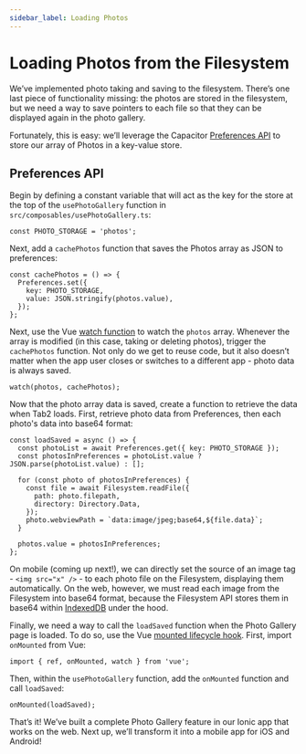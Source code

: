 ```yaml
---
sidebar_label: Loading Photos
---
```


# Loading Photos from the Filesystem

We’ve implemented photo taking and saving to the filesystem. There’s one last piece of functionality missing: the photos are stored in the filesystem, but we need a way to save pointers to each file so that they can be displayed again in the photo gallery.

Fortunately, this is easy: we’ll leverage the Capacitor [Preferences API](https://capacitor.ionicframework.com/docs/apis/preferences) to store our array of Photos in a key-value store.

## Preferences API

Begin by defining a constant variable that will act as the key for the store at the top of the `usePhotoGallery` function in `src/composables/usePhotoGallery.ts`:

```tsx
const PHOTO_STORAGE = 'photos';
```

Next, add a `cachePhotos` function that saves the Photos array as JSON to preferences:

```tsx
const cachePhotos = () => {
  Preferences.set({
    key: PHOTO_STORAGE,
    value: JSON.stringify(photos.value),
  });
};
```

Next, use the Vue [watch function](https://v3.vuejs.org/guide/composition-api-introduction.html#reacting-to-changes-with-watch) to watch the `photos` array. Whenever the array is modified (in this case, taking or deleting photos), trigger the `cachePhotos` function. Not only do we get to reuse code, but it also doesn’t matter when the app user closes or switches to a different app - photo data is always saved.

```tsx
watch(photos, cachePhotos);
```

Now that the photo array data is saved, create a function to retrieve the data when Tab2 loads. First, retrieve photo data from Preferences, then each photo's data into base64 format:

```tsx
const loadSaved = async () => {
  const photoList = await Preferences.get({ key: PHOTO_STORAGE });
  const photosInPreferences = photoList.value ? JSON.parse(photoList.value) : [];

  for (const photo of photosInPreferences) {
    const file = await Filesystem.readFile({
      path: photo.filepath,
      directory: Directory.Data,
    });
    photo.webviewPath = `data:image/jpeg;base64,${file.data}`;
  }

  photos.value = photosInPreferences;
};
```

On mobile (coming up next!), we can directly set the source of an image tag - `<img src="x" />` - to each photo file on the Filesystem, displaying them automatically. On the web, however, we must read each image from the Filesystem into base64 format, because the Filesystem API stores them in base64 within [IndexedDB](https://developer.mozilla.org/en-US/docs/Web/API/IndexedDB_API) under the hood.

Finally, we need a way to call the `loadSaved` function when the Photo Gallery page is loaded. To do so, use the Vue [mounted lifecycle hook](https://v3.vuejs.org/guide/composition-api-introduction.html#lifecycle-hook-registration-inside-setup). First, import `onMounted` from Vue:

```tsx
import { ref, onMounted, watch } from 'vue';
```

Then, within the `usePhotoGallery` function, add the `onMounted` function and call `loadSaved`:

```tsx
onMounted(loadSaved);
```

That’s it! We’ve built a complete Photo Gallery feature in our Ionic app that works on the web. Next up, we’ll transform it into a mobile app for iOS and Android!
